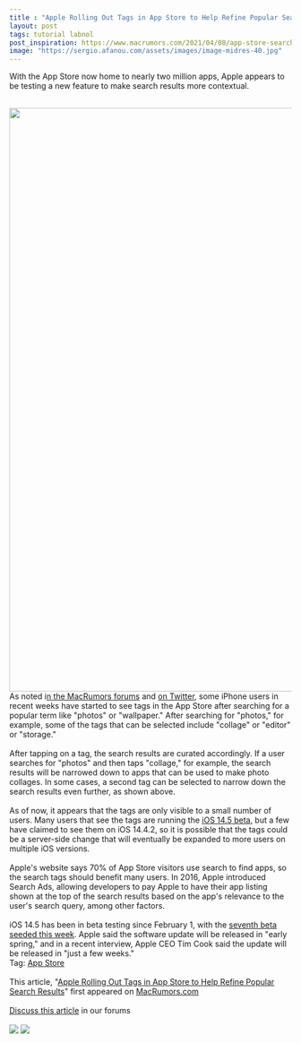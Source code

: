 ```yaml
---
title : "Apple Rolling Out Tags in App Store to Help Refine Popular Search Results"
layout: post
tags: tutorial labnol
post_inspiration: https://www.macrumors.com/2021/04/08/app-store-search-tags/
image: "https://sergio.afanou.com/assets/images/image-midres-40.jpg"
---
```


With the App Store now home to nearly two million apps, Apple appears to be testing a new feature to make search results more contextual.
<br/>

<br/>
<img src="https://images.macrumors.com/article-new/2021/04/app-store-search-tags.jpg" alt="" width="1600" height="1042" class="aligncenter size-full wp-image-793120" />
<br/>
As noted i<a href="https://forums.macrumors.com/threads/ios-14-5-beta-7-bug-fixes-changes-and-improvements.2290941/post-29753859">n the MacRumors forums</a> and <a href="https://twitter.com/nickjsheriff/status/1373649029087653896">on Twitter</a>, some iPhone users in recent weeks have started to see tags in the App Store after searching for a popular term like "photos" or "wallpaper." After searching for "photos," for example, some of the tags that can be selected include "collage" or "editor" or "storage."
<br/>

<br/>
After tapping on a tag, the search results are curated accordingly. If a user searches for "photos" and then taps "collage," for example, the search results will be narrowed down to apps that can be used to make photo collages. In some cases, a second tag can be selected to narrow down the search results even further, as shown above.
<br/>

<br/>
As of now, it appears that the tags are only visible to a small number of users. Many users that see the tags are running the <a href="https://www.macrumors.com/guide/everything-new-in-ios-14-5-beta/">iOS 14.5 beta</a>, but a few have claimed to see them on iOS 14.4.2, so it is possible that the tags could be a server-side change that will eventually be expanded to more users on multiple iOS versions.
<br/>

<br/>
Apple's website says 70% of App Store visitors use search to find apps, so the search tags should benefit many users. In 2016, Apple introduced Search Ads, allowing developers to pay Apple to have their app listing shown at the top of the search results based on the app's relevance to the user's search query, among other factors.
<br/>

<br/>
iOS 14.5 has been in beta testing since February 1, with the <a href="https://www.macrumors.com/2021/04/07/ios-14-5-beta-7/">seventh beta seeded this week</a>. Apple said the software update will be released in "early spring," and in a recent interview, Apple CEO Tim Cook said the update will be released in "just a few weeks."<div class="linkback">Tag: <a href="https://www.macrumors.com/guide/app-store/">App Store</a></div><br/>This article, &quot;<a href="https://www.macrumors.com/2021/04/08/app-store-search-tags/">Apple Rolling Out Tags in App Store to Help Refine Popular Search Results</a>&quot; first appeared on <a href="https://www.macrumors.com">MacRumors.com</a><br/><br/><a href="https://forums.macrumors.com/threads/apple-rolling-out-tags-in-app-store-to-help-refine-popular-search-results.2291068/">Discuss this article</a> in our forums<br/><br/><div class="feedflare">
<a href="http://feeds.macrumors.com/~ff/MacRumors-All?a=ZcOreJJ8Yd0:v4oxRV3U4Cw:6W8y8wAjSf4"><img src="http://feeds.feedburner.com/~ff/MacRumors-All?d=6W8y8wAjSf4" border="0"></img></a> <a href="http://feeds.macrumors.com/~ff/MacRumors-All?a=ZcOreJJ8Yd0:v4oxRV3U4Cw:qj6IDK7rITs"><img src="http://feeds.feedburner.com/~ff/MacRumors-All?d=qj6IDK7rITs" border="0"></img></a>
</div><img src="http://feeds.feedburner.com/~r/MacRumors-All/~4/ZcOreJJ8Yd0" height="1" width="1" alt=""/>